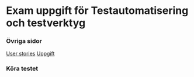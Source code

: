 # Exam uppgift för Testautomatisering och testverktyg

### Övriga sidor
[User stories](STORIES)
[Uppgift](UPPGIFT)


### Köra testet





